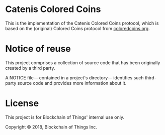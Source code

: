 # Catenis Colored Coins

This is the implementation of the Catenis Colored Coins protocol, which is based on the (original) Colored Coins
protocol from [coloredcoins.org](http://coloredcoins.org).

# Notice of reuse

This project comprises a collection of source code that has been originally created by a third party.

A NOTICE file— contained in a project's directory— identifies such third-party source code and provides more
information about it.

# License

This project is for Blockchain of Things' internal use only.

Copyright © 2018, Blockchain of Things Inc.
